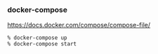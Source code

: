 ### docker-compose
https://docs.docker.com/compose/compose-file/

```
% docker-compose up
% docker-compose start
```
